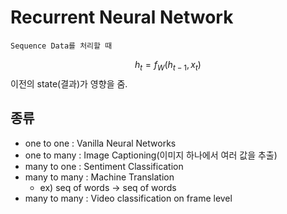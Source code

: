 # Recurrent Neural Network

    Sequence Data를 처리할 때

$$ h_t = f_W(h_{t-1},x_t)$$
이전의 state(결과)가 영향을 줌.



## 종류

- one to one : Vanilla Neural Networks
- one to many : Image Captioning(이미지 하나에서 여러 값을 추출)
- many to one : Sentiment Classification
- many to many : Machine Translation 
  - ex) seq of words -> seq of words
- many to many : Video classification on frame level 
  


